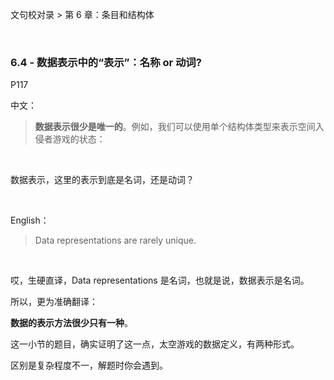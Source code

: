 文句校对录 > 第 6 章：条目和结构体

<br>

### 6.4 - 数据表示中的“表示”：名称 or 动词? 
P117

中文：
>**数据表示很少是唯一的**。例如，我们可以使用单个结构体类型来表示空间入侵者游戏的状态：

<br>

数据表示，这里的表示到底是名词，还是动词？

<br>

English：

>Data representations are rarely unique.

<br>

哎，生硬直译，Data representations 是名词，也就是说，数据表示是名词。

所以，更为准确翻译：

**数据的表示方法很少只有一种**。

这一小节的题目，确实证明了这一点，太空游戏的数据定义，有两种形式。

区别是复杂程度不一，解题时你会遇到。